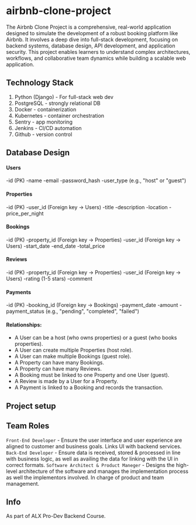 # airbnb-clone-project

The Airbnb Clone Project is a comprehensive, real-world application designed to simulate the development of a robust booking platform like Airbnb. It involves a deep dive into full-stack development, focusing on backend systems, database design, API development, and application security. This project enables learners to understand complex architectures, workflows, and collaborative team dynamics while building a scalable web application.

## Technology Stack
1. Python (Django) - For full-stack web dev
2. PostgreSQL - strongly relational DB
3. Docker - containerization
4. Kubernetes - container orchestration
5. Sentry - app monitoring
6. Jenkins - CI/CD automation
7. Github - version control

## Database Design
#### Users
-id (PK)
-name
-email
-password_hash
-user_type (e.g., "host" or "guest")

#### Properties
-id (PK)
-user_id (Foreign key → Users)
-title
-description
-location
-price_per_night

#### Bookings
-id (PK)
-property_id (Foreign key → Properties)
-user_id (Foreign key → Users)
-start_date
-end_date
-total_price

#### Reviews
-id (PK)
-property_id (Foreign key → Properties)
-user_id (Foreign key → Users)
-rating (1-5 stars)
-comment

#### Payments
-id (PK)
-booking_id (Foreign key → Bookings)
-payment_date
-amount
-payment_status (e.g., "pending", "completed", "failed")

#### Relationships:
- A User can be a host (who owns properties) or a guest (who books properties).
- A User can create multiple Properties (host role).
- A User can make multiple Bookings (guest role).
- A Property can have many Bookings.
- A Property can have many Reviews.
- A Booking must be linked to one Property and one User (guest).
- A Review is made by a User for a Property.
- A Payment is linked to a Booking and records the transaction.

## Project setup

## Team Roles
`Front-End Developer` - Ensure the user interface and user experience are aligned to customer and business goals. Links UI with backend services.
`Back-End Developer` - Ensure data is received, stored & processed in line with business logic, as well as availing the data for linking with the UI in correct formats.
`Software Architect & Product Maneger` - Designs the high-level architecture of the software and manages the implementation process as well the implementors involved. In charge of product and team management.


## Info
As part of ALX Pro-Dev Backend Course.
